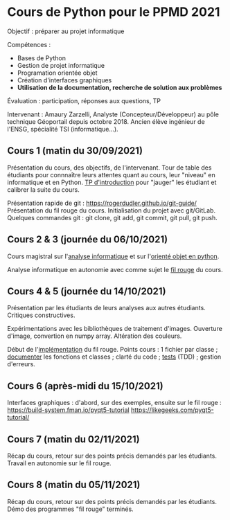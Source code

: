 # Cours de Python pour le PPMD 2021

Objectif : préparer au projet informatique

Compétences :
 + Bases de Python
 + Gestion de projet informatique
 + Programation orientée objet
 + Création d'interfaces graphiques
 + **Utilisation de la documentation, recherche de solution aux problèmes**
 
Évaluation : participation, réponses aux questions, TP

Intervenant :
Amaury Zarzelli, Analyste (Concepteur/Développeur) au pôle technique Géoportail depuis octobre 2018. Ancien élève ingénieur de l'ENSG, spécialité TSI (informatique...).

## Cours 1 (matin du 30/09/2021)
Présentation du cours, des objectifs, de l'intervenant. Tour de table des étudiants pour connnaître leurs attentes quant au cours, leur "niveau" en informatique et en Python.
[TP d'introduction](https://github.com/azarz/cours_algo_M1/blob/master/tp/TP_distance_points_2D.pdf) pour "jauger" les étudiant et calibrer la suite du cours. 

Présentation rapide de git : https://rogerdudler.github.io/git-guide/
Présentation du fil rouge du cours. Initialisation du projet avec git/GitLab. Quelques commandes git : git clone, git add, git commit, git pull, git push.

## Cours 2 & 3 (journée du 06/10/2021)
Cours magistral sur l'[analyse informatique](supports_cours/Analyse_informatique_presentation.md) et sur l'[orienté objet en python](supports_cours/Presentation_Python_objet.md).

Analyse informatique en autonomie avec comme sujet le [fil rouge](fil_rouge/analyse.md) du cours.

## Cours 4 & 5 (journée du 14/10/2021)
Présentation par les étudiants de leurs analyses aux autres étudiants. Critiques constructives.

Expérimentations avec les bibliothèques de traitement d'images. Ouverture d'image, convertion en numpy array. Altération des couleurs.

Début de l'[implémentation](fil_rouge/implementation.md) du fil rouge.
Points cours : 1 fichier par classe ; [documenter](fil_rouge/documentation_et_tests.md) les fonctions et classes ; clarté du code ; [tests](fil_rouge/documentation_et_tests.md) (TDD) ; gestion d'erreurs.

## Cours 6 (après-midi du 15/10/2021)
Interfaces graphiques : d'abord, sur des exemples, ensuite sur le fil rouge : https://build-system.fman.io/pyqt5-tutorial https://likegeeks.com/pyqt5-tutorial/

## Cours 7 (matin du 02/11/2021)
Récap du cours, retour sur des points précis demandés par les étudiants.
Travail en autonomie sur le fil rouge.

## Cours 8 (matin du 05/11/2021)
Récap du cours, retour sur des points précis demandés par les étudiants.
Démo des programmes "fil rouge" terminés.





